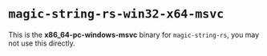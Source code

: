 # `magic-string-rs-win32-x64-msvc`

This is the **x86_64-pc-windows-msvc** binary for `magic-string-rs`, you may not use this directly.
